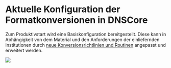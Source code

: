 # Aktuelle Konfiguration der Formatkonversionen in DNSCore
Zum Produktivstart wird eine Basiskonfiguration bereitgestellt. Diese kann in Abhängigkeit von dem Material und den Anforderungen der einliefernden Institutionen durch [neue Konversionsrichtlinien und Routinen](operations_format_conversion.de.md#Anlegen-und-Testen-von-neuen-Konversionsrichtlinien-und-Routinen) angepasst und erweitert werden.

![](https://raw.githubusercontent.com/da-nrw/DNSCore/master/ContentBroker/src/main/markdown/object_model_object_users.jpg)
